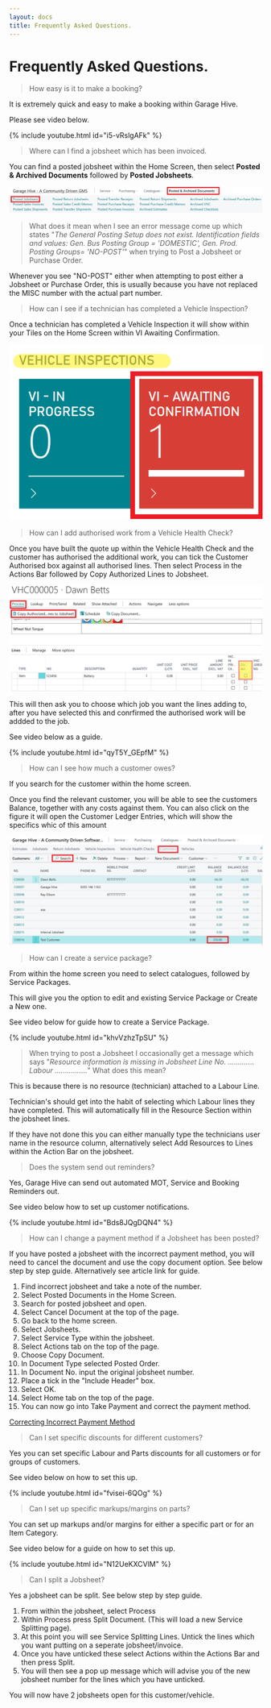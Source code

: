 ```yaml
---
layout: docs
title: Frequently Asked Questions.
---
```


#   Frequently Asked Questions. 

>   How easy is it to make a booking?

It is extremely quick and easy to make a booking within Garage Hive. 

Please see video below. 

{% include youtube.html id="i5-vRslgAFk" %}

>   Where can I find a jobsheet which has been invoiced.

You can find a posted jobsheet within the Home Screen, then select **Posted & Archived Documents** followed by **Posted Jobsheets**. 

![](media/garagehive-faqs1.png)

>   What does it mean when I see an error message come up which states "*The General Posting Setup does not exist. Identification fields and values: Gen. Bus Posting Group = 'DOMESTIC', Gen. Prod. Posting Groups= 'NO-POST'*" when trying to Post a Jobsheet or Purchase Order. 

Whenever you see "NO-POST" either when attempting to post either a Jobsheet or Purchase Order, this is usually because you have not replaced the MISC number with the actual part number. 

>   How can I see if a technician has completed a Vehicle Inspection?

Once a technician has completed a Vehicle Inspection it will show within your Tiles on the Home Screen within VI Awaiting Confirmation. 

![](media/garagehive-faqs2.png)

>   How can I add authorised work from a Vehicle Health Check? 

Once you have built the quote up within the Vehicle Health Check and the customer has authorised the additional work, you can tick the Customer Authorised box against all authorised lines. Then select Process in the Actions Bar followed by Copy Authorized Lines to Jobsheet. 

![](media/garagehive-faqs3.png)

This will then ask you to choose which job you want the lines adding to, after you have selected this and conrfirmed the authorised work will be addded to the job. 

See video below as a guide.

{% include youtube.html id="qyT5Y_GEpfM" %}

>   How can I see how much a customer owes?

If you search for the customer within the home screen. 

Once you find the relevant customer, you will be able to see the customers Balance, together with any costs against them. You can also click on the figure it will open the Customer Ledger Entries, which will show the specifics whic  of this amount 

![](media/garagehive-faqs4.png)


>   How can I create a service package? 

From within the home screen you need to select catalogues, followed by Service Packages. 

This will give you the option to edit and existing Service Package or Create a New one. 

See video below for guide how to create a Service Package. 

{% include youtube.html id="khvVzhzTpSU" %}

>   When trying to post a Jobsheet I occasionally get a message which says "*Resource information is missing in Jobsheet Line No. ............. Labour ................*" What does this mean?

This is because there is no resource (technician) attached to a Labour Line. 

Technician's should get into the habit of selecting which Labour lines they have completed. This will automatically fill in the Resource Section within the jobsheet lines. 

If they have not done this you can either manually type the technicians user name in the resource column, alternatively select Add Resources to Lines within the Action Bar on the jobsheet. 

>   Does the system send out reminders?

Yes, Garage Hive can send out automated MOT, Service and Booking Reminders out. 

See video below how to set up customer notifications. 

{% include youtube.html id="Bds8JQgDQN4" %}

>   How can I change a payment method if a Jobsheet has been posted?

If you have posted a jobsheet with the incorrect payment method, you will need to cancel the document and use the copy document option. See below step by step guide. Alternatively see article link for guide. 

1. Find incorrect jobsheet and take a note of the number. 
2.  Select Posted Documents in the Home Screen. 
3.  Search for posted jobsheet and open. 
4.  Select Cancel Document at the top of the page. 
5.  Go back to the home screen. 
6.  Select Jobsheets. 
7.  Select Service Type within the jobsheet. 
8.  Select Actions tab on the top of the page. 
9.  Choose Copy Document. 
10.  In Document Type selected Posted Order. 
11. In Document No. input the original jobsheet number. 
12. Place a tick in the "Include Header" box. 
13. Select OK. 
14. Select Home tab on the top of the page.
15. You can now go into Take Payment and correct the payment method. 

[Correcting Incorrect Payment Method](/docs/garagehive-jobsheet-incorrectpayment.html "Correcting Incorrect Payment Method")

>   Can I set specific discounts for different customers? 

Yes you can set specific Labour and Parts discounts for all customers or for groups of customers. 

See video below on how to set this up. 

{% include youtube.html id="fvisei-6QOg" %}

>   Can I set up specific markups/margins on parts? 

You can set up markups and/or margins for either a specific part or for an Item Category. 

See video below for a guide on how to set this up. 

{% include youtube.html id="N12UeKXCVlM" %}

>   Can I split a Jobsheet? 

Yes a jobsheet can be split. See below step by step guide. 

1.  From within the jobsheet, select Process 
2.  Within Process press Split Document. (This will load a new Service Splitting page). 
3.  At this point you will see Service Splitting Lines. Untick the lines which you want putting on a seperate jobsheet/invoice.
4.  Once you have unticked these select Actions within the Actions Bar and then press Split. 
5.  You will then see a pop up message which will advise you of the new jobsheet number for the lines which you have unticked. 

You will now have 2 jobsheets open for this customer/vehicle. 